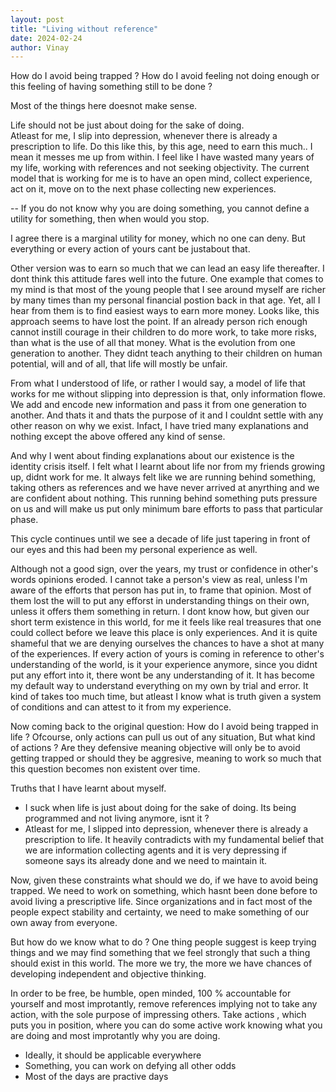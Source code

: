 ```yaml
---
layout: post
title: "Living without reference"
date: 2024-02-24
author: Vinay
---
```


How do I avoid being trapped ?
How do I avoid feeling not doing enough or this feeling of having something still to be done ?

Most of the things here doesnot make sense.

Life should not be just about doing for the sake of doing.   
Atleast for me, I slip into depression, whenever there is already a prescription to life. Do this like this, by this age, need to earn this much.. I mean it messes me up from within. I feel like I have wasted many years of my life, working with references and not seeking objectivity.
The current model that is working for me is to have an open mind, collect experience, act on it, move on to the next phase collecting new experiences.

-- If you do not know why you are doing something, you cannot define a utility for something, then when would you stop.

 I agree there is a marginal utility for money, which no one can deny. But everything or every action of yours cant be justabout that.

Other version was to earn so much that we can lead an easy life thereafter. I dont think this attitude fares well into the future. One example that comes to my mind is that most of the young people that I see around myself are richer by many times than my personal financial postion back in that age. Yet, all I hear from them is to find easiest ways to earn more money. Looks like, this approach seems to have lost the point. If an already person rich enough cannot instill courage in their children to do more work, to take more risks, than what is the use of all that money. What is the evolution from one generation to another. They didnt teach anything to their children on human potential, will and of all, that life will mostly be unfair.


From what I understood of life, or rather I would say, a model of life that works for me without slipping into depression is that, only information flowe. We add and encode new information and pass it from one generation to another. And thats it and thats the purpose of it and I couldnt settle with any other reason on why we exist. Infact, I have tried many explanations and nothing except the above offered any kind of sense.

And why I went about finding explanations about our existence is the identity crisis itself. I felt what I learnt about life nor from my friends growing up, didnt work for me. It always felt like we are running behind something, taking others as references and we have never arrived at anyrthing and we are confident about nothing. This running behind something puts pressure on us and will make us put only minimum bare efforts to pass that particular phase.

This cycle continues until we see a decade of life just tapering in front of our eyes and this had been my personal experience as well.

Although not a good sign, over the years, my trust or confidence in other's words opinions eroded. I cannot take a person's view as real, unless I'm aware of the efforts that person has put in, to frame that opinion. Most of them lost the will to put any efforst in understanding things on their own, unless it offers them something in return. I dont know how, but given our short term existence in this world, for me it feels like real treasures that one could collect before we leave this place is only experiences. And it is quite shameful that we are denying ourselves the chances to have a shot at many of the experiences. If every action of yours is coming in reference to other's understanding of the world, is it your experience anymore, since you didnt put any effort into it, there wont be any understanding of it. It has become my default way to understand everything on my own by trial and error. It kind of takes too much time, but atleast I know what is truth given a system of conditions and can attest to it from my experience.


Now coming back to the original question: How do I avoid being trapped in life ? Ofcourse, only actions can pull us out of any situation, But what kind of actions ? Are they defensive meaning objective will only be to avoid getting trapped or should they be aggresive, meaning to work so much that this question becomes non existent over time.

Truths that I have learnt about myself.
* I suck when life is just about doing for the sake of doing. Its being programmed and not living anymore, isnt it ?
* Atleast for me, I slipped into depression, whenever there is already a prescription to life. It heavily contradicts with my fundamental belief that we are information collecting agents and it is very depressing if someone says its already done and we need to maintain it.

Now, given these constraints what should we do, if we have to avoid being trapped.
We need to work on something, which hasnt been done before to avoid living a prescriptive life.
Since organizations and in fact most of the people expect stability and certainty, we need to make something of our own away from everyone.

But how do we know what to do ?
One thing people suggest is keep trying things and we may find something that we feel strongly that such a thing should exist in this world. The more we try, the more we have chances of developing independent and objective thinking.

In order to be free, be humble, open minded, 100 % accountable for yourself and most improtantly, remove references implying not to take any action, with the sole purpose of impressing others. Take actions , which puts you in position, where you can do some active work knowing what you are doing and most improtantly why you are doing.

* Ideally, it should be applicable everywhere
* Something, you can work on defying all other odds
* Most of the days are practive days